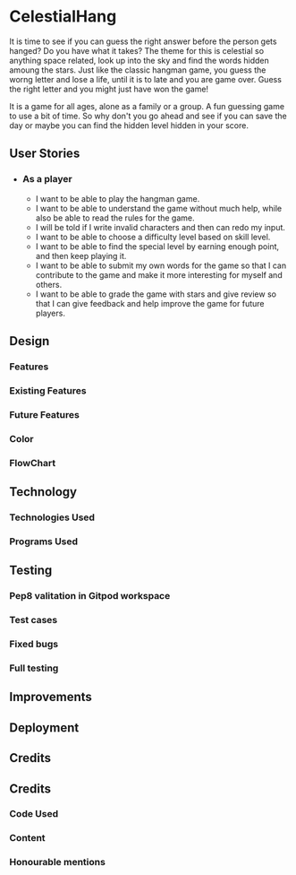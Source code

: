 # CelestialHang

It is time to see if you can guess the right answer before the person gets hanged? Do you have what it takes? The theme for this is celestial so anything space related, look up into the sky and find the words hidden amoung the stars. Just like the classic hangman game, you guess the worng letter and lose a life, until it is to late and you are game over. Guess the right letter and you might just have won the game!

It is a game for all ages, alone as a family or a group. A fun guessing game to use a bit of time. So why don't you go ahead and see if you can save the day or maybe you can find the hidden level hidden in your score.

## __User Stories__

- ### As a player

    - I want to be able to play the hangman game.
    - I want to be able to understand the game without much help, while also be able to read the rules for the game.
    - I will be told if I write invalid characters and then can redo my input.
    - I want to be able to choose a difficulty level based on skill level.
    - I want to be able to find the special level by earning enough point, and then keep playing it.
    - I want to be able to submit my own words for the game so that I can contribute to the game and make it more interesting for myself and others.
    - I want to be able to grade the game with stars and give review so that I can give feedback and help improve the game for future players.

## __Design__

### __Features__

### Existing Features

### Future Features

### __Color__

### __FlowChart__

## Technology

### Technologies Used

### Programs Used

## __Testing__

### Pep8 valitation in Gitpod workspace

### Test cases

### Fixed bugs

### Full testing

## Improvements

## __Deployment__

## __Credits__

## Credits

### Code Used

### Content 

### Honourable mentions